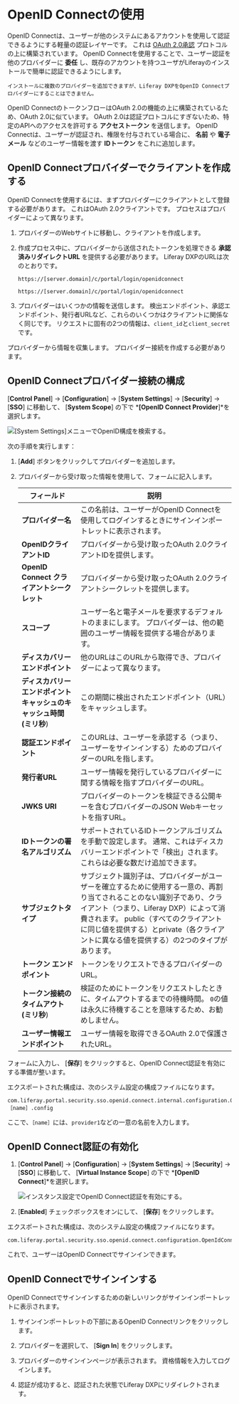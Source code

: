 # OpenID Connectの使用

OpenID Connectは、ユーザーが他のシステムにあるアカウントを使用して認証できるようにする軽量の認証レイヤーです。 これは [OAuth 2.0承認](../../../headless-delivery/using_oauth2.rst) プロトコルの上に構築されています。 OpenID Connectを使用することで、ユーザー認証を他のプロバイダーに **委任** し、既存のアカウントを持つユーザがLiferayのインストールで簡単に認証できるようにします。

```{note}
インストールに複数のプロバイダーを追加できますが、Liferay DXPをOpenID Connectプロバイダーにすることはできません。
```

OpenID ConnectのトークンフローはOAuth 2.0の機能の上に構築されているため、OAuth 2.0に似ています。 OAuth 2.0は認証プロトコルにすぎないため、特定のAPIへのアクセスを許可する **アクセストークン** を送信します。 OpenID Connectは、ユーザーが認証され、権限を付与されている場合に、 **名前** や **電子メール** などのユーザー情報を渡す **IDトークン** をこれに追加します。

## OpenID Connectプロバイダーでクライアントを作成する

OpenID Connectを使用するには、まずプロバイダーにクライアントとして登録する必要があります。 これはOAuth 2.0クライアントです。 プロセスはプロバイダーによって異なります。

1. プロバイダーのWebサイトに移動し、クライアントを作成します。

2.  作成プロセス中に、プロバイダーから送信されたトークンを処理できる **承認済みリダイレクトURL** を提供する必要があります。 Liferay DXPのURLは次のとおりです。
   
        https://[server.domain]/c/portal/login/openidconnect

    ```
    https://[server.domain]/c/portal/login/openidconnect
    ```

1. プロバイダーはいくつかの情報を送信します。 検出エンドポイント、承認エンドポイント、発行者URLなど、これらのいくつかはクライアントに関係なく同じです。 リクエストに固有の2つの情報は、`client_id`と`client_secret`です。

プロバイダーから情報を収集します。 プロバイダー接続を作成する必要があります。

<a name="configuring-an-openid-connect-provider-connection" />

## OpenID Connectプロバイダー接続の構成

[**Control Panel**] → [**Configuration**] → [**System Settings**] → [**Security**] → [**SSO**] に移動して、 [**System Scope**] の下で ***[OpenID Connect Provider**]*を選択します。

![ [System Settings]メニューでOpenID構成を検索する。](using-openid-connect/images/01.png)

次の手順を実行します：

1. [**Add**] ボタンをクリックしてプロバイダーを追加します。

1. プロバイダーから受け取った情報を使用して、フォームに記入します。

   | フィールド                                | 説明                                                                                                                                                               |
   | ------------------------------------ | ---------------------------------------------------------------------------------------------------------------------------------------------------------------- |
   | **プロバイダー名** | この名前は、ユーザーがOpenID Connectを使用してログインするときにサインインポートレットに表示されます。                                                                                                       |
   | **OpenIDクライアントID** | プロバイダーから受け取ったOAuth 2.0クライアントIDを提供します。                                                                                                                            |
   | **OpenID Connect クライアントシークレット** | プロバイダーから受け取ったOAuth 2.0クライアントシークレットを提供します。                                                                                                                        |
   | **スコープ** | ユーザー名と電子メールを要求するデフォルトのままにします。 プロバイダーは、他の範囲のユーザー情報を提供する場合があります。                                                                                                   |
   | **ディスカバリーエンドポイント** | 他のURLはこのURLから取得でき、プロバイダーによって異なります。                                                                                                                               |
   | **ディスカバリーエンドポイントキャッシュのキャッシュ時間(ミリ秒**) | この期間に検出されたエンドポイント（URL）をキャッシュします。                                                                                                                                 |
   | **認証エンドポイント** | このURLは、ユーザーを承認する（つまり、ユーザーをサインインする）ためのプロバイダーのURLを指します。                                                                                                            |
   | **発行者URL** | ユーザー情報を発行しているプロバイダーに関する情報を指すプロバイダーのURL。                                                                                                                          |
   | **JWKS URI** | プロバイダーのトークンを検証できる公開キーを含むプロバイダーのJSON Webキーセットを指すURL。                                                                                                              |
   | **IDトークンの署名アルゴリズム** | サポートされているIDトークンアルゴリズムを手動で設定します。 通常、これはディスカバリーエンドポイントで「検出」されます。 これらは必要な数だけ追加できます。                                                                                 |
   | **サブジェクトタイプ** | サブジェクト識別子は、プロバイダーがユーザーを確立するために使用する一意の、再割り当てされることのない識別子であり、クライアント（つまり、Liferay DXP）によって消費されます。 public（すべてのクライアントに同じ値を提供する）とprivate（各クライアントに異なる値を提供する）の2つのタイプがあります。 |
   | **トークン エンドポイント** | トークンをリクエストできるプロバイダーのURL。                                                                                                                                         |
   | **トークン接続のタイムアウト (ミリ秒**) | 検証のためにトークンをリクエストしたときに、タイムアウトするまでの待機時間。 `0`の値は永久に待機することを意味するため、お勧めしません。                                                                                           |
   | **ユーザー情報エンドポイント** | ユーザー情報を取得できるOAuth 2.0で保護されたURL。                                                                                                                                  |

<!-- NOTE: Please put all of the following options into a table

**Provider Name:** This name appears in the Sign-In Portlet when users use OpenID Connect to log in.

**OpenID Client ID:** Provide the OAuth 2.0 Client ID you received from your provider.

**OpenID Connect Client Secret:** Provide the OAuth 2.0 Client Secret you received from your provider.

**Scopes:** Leave the default, which requests the user name and the email. Your provider may offer other scopes of user information.

**Discovery Endpoint:** Other URLs may be obtained from this URL, and they vary by provider.

**Discovery Endpoint Cache in Milliseconds:** Cache the endpoints (URLs) discovered for this amount of time.

**Authorization Endpoint:** This URL points to the provider's URL for authorizing the user (i.e., signing the user in).

**Issuer URL:** The provider's URL that points to information about the provider who is issuing the user information.

**JWKS URI:** A URL that points to the provider's JSON Web Key Set that contains the public keys that can verify the provider's tokens.

**ID Token Signing Algorithms:** Set the supported ID token algorithms manually. Normally, this is "discovered" at the discovery endpoint. You can add as many of these as you need.

**Subject Types:** A Subject Identifier is a unique and never reassigned identifier the provider uses to establish who the user is, and is consumed by the client (i.e., @product@). There are two types: public (provides the same value to all clients) and private (provides a different value to each client).

**Token Endpoint:** The provider's URL where tokens can be requested.

**User Information Endpoint:** The OAuth 2.0 protected URL from which user information can be obtained. 

-->

フォームに入力し、 [**保存**] をクリックすると、OpenID Connect認証を有効にする準備が整います。

エクスポートされた構成は、次のシステム設定の構成ファイルになります。

```
com.liferay.portal.security.sso.openid.connect.internal.configuration.OpenIdConnectProviderConfiguration-［name］.config
```

ここで、`［name］`には、`provider1`などの一意の名前を入力します。

<a name="enabling-openid-connect-authentication" />

## OpenID Connect認証の有効化

1. [**Control Panel**] → [**Configuration**] → [**System Settings**] → [**Security**] → [**SSO**] に移動して、 [**Virtual Instance Scope**] の下で ***[OpenID Connect**]*を選択します。

    ![インスタンス設定でOpenID Connect認証を有効にする。](using-openid-connect/images/02.png)

2. [**Enabled**] チェックボックスをオンにして、 [**保存**] をクリックします。

エクスポートされた構成は、次のシステム設定の構成ファイルになります。

```
com.liferay.portal.security.sso.openid.connect.configuration.OpenIdConnectConfiguration.config
```

これで、ユーザーはOpenID Connectでサインインできます。

<a name="signing-in-with-openid-connect" />

## OpenID Connectでサインインする

OpenID Connectでサインインするための新しいリンクがサインインポートレットに表示されます。

1. サインインポートレットの下部にあるOpenID Connectリンクをクリックします。

2.  プロバイダーを選択して、 [**Sign In**] をクリックします。

1. プロバイダーのサインインページが表示されます。 資格情報を入力してログインします。

1. 認証が成功すると、認証された状態でLiferay DXPにリダイレクトされます。